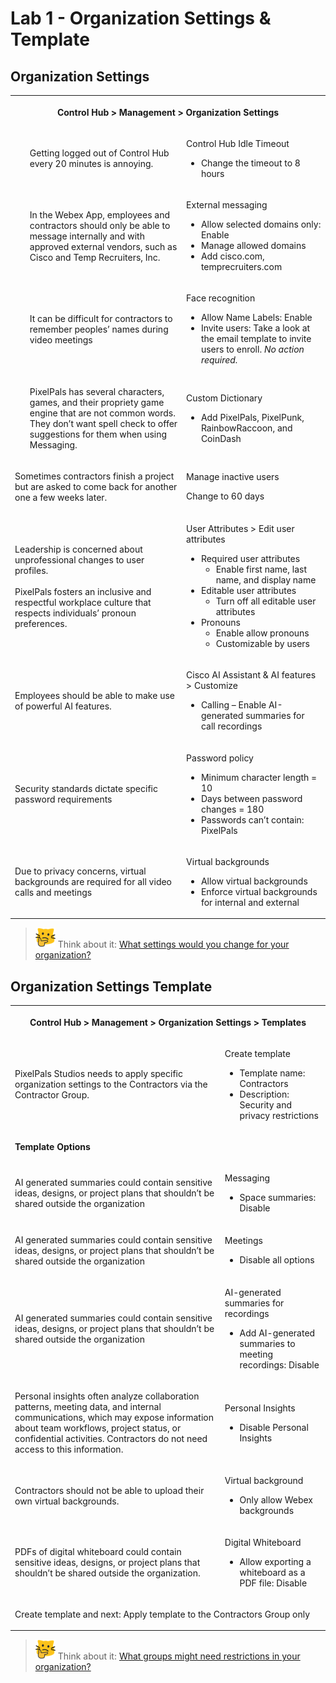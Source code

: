 # Lab 1 - Organization Settings & Template
## Organization Settings

<table><tbody><tr><th colspan="2"><p>Control Hub &gt; Management &gt; Organization Settings </p></th></tr><tr><td><ul>Getting logged out of Control Hub every 20 minutes is annoying.</ul></td><td><p>Control Hub Idle Timeout</p><ul><li>Change the timeout to 8 hours</li></ul></td></tr><tr><td><ul>In the Webex App, employees and contractors should only be able to message internally and with approved external vendors, such as Cisco and Temp Recruiters, Inc.</ul></td><td><p>External messaging</p><ul><li>Allow selected domains only: Enable</li><li>Manage allowed domains</li><li>Add cisco.com, temprecruiters.com</li></ul></td></tr><tr><td><ul>It can be difficult for contractors to remember peoples’ names during video meetings</ul></td><td><p>Face recognition</p><ul><li>Allow Name Labels: Enable</li><li>Invite users: Take a look at the email template to invite users to enroll. <em>No action required.</em></li></ul></td></tr><tr><td><ul>PixelPals has several characters, games, and their propriety game engine that are not common words. They don’t want spell check to offer suggestions for them when using Messaging.</ul></td><td><p>Custom Dictionary</p><ul><li>Add PixelPals, PixelPunk, RainbowRaccoon, and CoinDash</li></ul></td></tr><tr><td><p>Sometimes contractors finish a project but are asked to come back for another one a few weeks later.</p></td><td><p>Manage inactive users</p><p>Change to 60 days</p></td></tr><tr><td><p>Leadership is concerned about unprofessional changes to user profiles.<br><br>PixelPals fosters an inclusive and respectful workplace culture that respects individuals’ pronoun preferences.</p></td><td><p>User Attributes &gt; Edit user attributes</p><ul><li>Required user attributes<ul><li>Enable first name, last name, and display name</li></ul></li><li>Editable user attributes<ul><li>Turn off all editable user attributes</li></ul></li><li>Pronouns<ul><li>Enable allow pronouns</li><li>Customizable by users</li></ul></li></ul></td></tr><tr><td><p>Employees should be able to make use of powerful AI features.</p></td><td><p>Cisco AI Assistant &amp; AI features &gt; Customize</p><ul><li>Calling – Enable AI-generated summaries for call recordings</li></ul></td></tr><tr><td><p>Security standards dictate specific password requirements</p></td><td><p>Password policy</p><ul><li>Minimum character length = 10</li><li>Days between password changes = 180</li><li>Passwords can’t contain: PixelPals</li></ul></td></tr><tr><td><p>Due to privacy concerns, virtual backgrounds are required for all video calls and meetings</p></td><td><p>Virtual backgrounds</p><ul><li>Allow virtual backgrounds</li><li>Enforce virtual backgrounds for internal and external</li></ul></td></tr></tbody></table>

>![Think About It](template_assets/thinkingcat.png) Think about it: [What settings would you change for your organization?](https://app.sli.do/event/sX3pSsVEhwG9fgCPgjABmw/embed/polls/1498d086-8aaa-4a0f-b1a8-47d72cd7e2cb)

## Organization Settings Template
<table><tbody><tr><th colspan="2"><p>Control Hub &gt; Management &gt; Organization Settings &gt; Templates</p></th></tr><tr><td><p>PixelPals Studios needs to apply specific organization settings to the Contractors via the Contractor Group.</p></td><td><p>Create template</p><ul><li>Template name: Contractors</li><li>Description: Security and privacy restrictions</li></ul></td></tr><tr><td colspan="2"><p><strong>Template Options</strong></p></td></tr><tr><td><p>AI generated summaries could contain sensitive ideas, designs, or project plans that shouldn’t be shared outside the organization</p></td><td><p>Messaging</p><ul><li>Space summaries: Disable</li></ul></td></tr><tr><td><p>AI generated summaries could contain sensitive ideas, designs, or project plans that shouldn’t be shared outside the organization</p></td><td><p>Meetings</p><ul><li>Disable all options</li></ul></td></tr><tr><td><p>AI generated summaries could contain sensitive ideas, designs, or project plans that shouldn’t be shared outside the organization</p></td><td><p>AI-generated summaries for recordings</p><ul><li>Add AI-generated summaries to meeting recordings: Disable</li></ul></td></tr><tr><td><p>Personal insights often analyze collaboration patterns, meeting data, and internal communications, which may expose information about team workflows, project status, or confidential activities. Contractors do not need access to this information.</p></td><td><p>Personal Insights</p><ul><li>Disable Personal Insights</li></ul></td></tr><tr><td><p>Contractors should not be able to upload their own virtual backgrounds.</p></td><td><p>Virtual background</p><ul><li>Only allow Webex backgrounds</li></ul></td></tr><tr><td><p>PDFs of digital whiteboard could contain sensitive ideas, designs, or project plans that shouldn’t be shared outside the organization.</p></td><td><p>Digital Whiteboard</p><ul><li>Allow exporting a whiteboard as a PDF file: Disable</li></ul></td></tr><tr><td colspan="2"><p>Create template and next: Apply template to the Contractors Group only</p></td></tr></tbody></table>

>![Think About It](template_assets/thinkingcat.png) Think about it: [What groups might need restrictions in your organization?](https://app.sli.do/event/sX3pSsVEhwG9fgCPgjABmw/embed/polls/129c7545-c9be-4bc1-869d-3dd239b8fd78)

